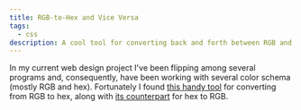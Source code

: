 ```yaml
---
title: RGB-to-Hex and Vice Versa
tags:
  - css
description: A cool tool for converting back and forth between RGB and HEX values.
---
```


In my current web design project I've been flipping among several programs and, consequently, have been working with several color schema (mostly RGB and hex). Fortunately I found [this handy tool](http://www.javascripter.net/faq/rgbtohex.htm) for converting from RGB to hex, along with [its counterpart](http://www.javascripter.net/faq/hextorgb.htm) for hex to RGB.
